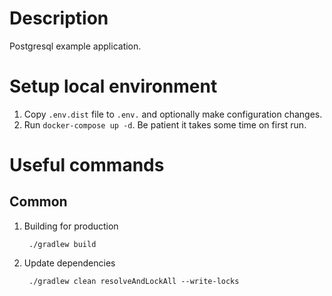 # Description

Postgresql example application.

# Setup local environment

1. Copy `.env.dist` file to `.env.` and optionally make configuration changes.
1. Run `docker-compose up -d`. Be patient it takes some time on first run.

# Useful commands

## Common

1. Building for production

        ./gradlew build

1. Update dependencies

        ./gradlew clean resolveAndLockAll --write-locks
